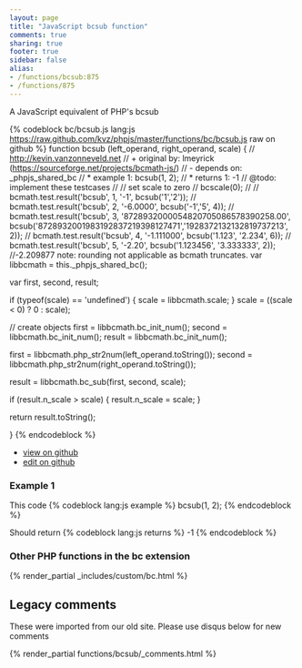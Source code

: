 ```yaml
---
layout: page
title: "JavaScript bcsub function"
comments: true
sharing: true
footer: true
sidebar: false
alias:
- /functions/bcsub:875
- /functions/875
---
```

<!-- Generated by Rakefile:build -->
A JavaScript equivalent of PHP's bcsub

{% codeblock bc/bcsub.js lang:js https://raw.github.com/kvz/phpjs/master/functions/bc/bcsub.js raw on github %}
function bcsub (left_operand, right_operand, scale) {
  // http://kevin.vanzonneveld.net
  // +   original by: lmeyrick (https://sourceforge.net/projects/bcmath-js/)
  // -    depends on: _phpjs_shared_bc
  // *     example 1: bcsub(1, 2);
  // *     returns 1: -1
  //  @todo: implement these testcases
  //        // set scale to zero
  //        bcscale(0);
  //
  //        bcmath.test.result('bcsub', 1, '-1', bcsub('1','2'));
  //        bcmath.test.result('bcsub', 2, '-6.0000', bcsub('-1','5', 4));
  //        bcmath.test.result('bcsub', 3, '8728932000054820705086578390258.00', bcsub('8728932001983192837219398127471','1928372132132819737213', 2));
  //        bcmath.test.result('bcsub', 4, '-1.111000', bcsub('1.123', '2.234', 6));
  //        bcmath.test.result('bcsub', 5, '-2.20', bcsub('1.123456', '3.333333', 2)); //-2.209877 note: rounding not applicable as bcmath truncates.
  var libbcmath = this._phpjs_shared_bc();

  var first, second, result;

  if (typeof(scale) == 'undefined') {
    scale = libbcmath.scale;
  }
  scale = ((scale < 0) ? 0 : scale);

  // create objects
  first = libbcmath.bc_init_num();
  second = libbcmath.bc_init_num();
  result = libbcmath.bc_init_num();

  first = libbcmath.php_str2num(left_operand.toString());
  second = libbcmath.php_str2num(right_operand.toString());

  result = libbcmath.bc_sub(first, second, scale);

  if (result.n_scale > scale) {
    result.n_scale = scale;
  }

  return result.toString();

}
{% endcodeblock %}

 - [view on github](https://github.com/kvz/phpjs/blob/master/functions/bc/bcsub.js)
 - [edit on github](https://github.com/kvz/phpjs/edit/master/functions/bc/bcsub.js)

### Example 1
This code
{% codeblock lang:js example %}
bcsub(1, 2);
{% endcodeblock %}

Should return
{% codeblock lang:js returns %}
-1
{% endcodeblock %}


### Other PHP functions in the bc extension
{% render_partial _includes/custom/bc.html %}
## Legacy comments
These were imported from our old site. Please use disqus below for new comments
<div style="overflow-y: scroll; max-height: 500px;">
{% render_partial functions/bcsub/_comments.html %}
</div>
